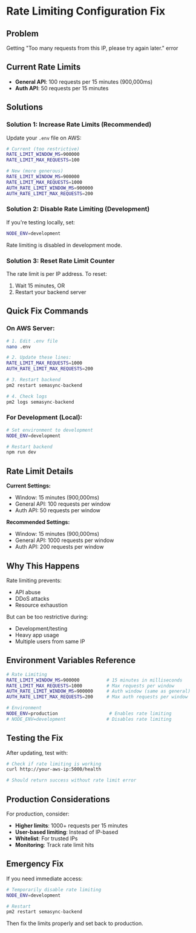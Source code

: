 # Rate Limiting Configuration Fix

## Problem
Getting "Too many requests from this IP, please try again later." error

## Current Rate Limits
- **General API**: 100 requests per 15 minutes (900,000ms)
- **Auth API**: 50 requests per 15 minutes

## Solutions

### Solution 1: Increase Rate Limits (Recommended)

Update your `.env` file on AWS:

```bash
# Current (too restrictive)
RATE_LIMIT_WINDOW_MS=900000
RATE_LIMIT_MAX_REQUESTS=100

# New (more generous)
RATE_LIMIT_WINDOW_MS=900000
RATE_LIMIT_MAX_REQUESTS=1000
AUTH_RATE_LIMIT_WINDOW_MS=900000
AUTH_RATE_LIMIT_MAX_REQUESTS=200
```

### Solution 2: Disable Rate Limiting (Development)

If you're testing locally, set:
```bash
NODE_ENV=development
```

Rate limiting is disabled in development mode.

### Solution 3: Reset Rate Limit Counter

The rate limit is per IP address. To reset:
1. Wait 15 minutes, OR
2. Restart your backend server

## Quick Fix Commands

### On AWS Server:
```bash
# 1. Edit .env file
nano .env

# 2. Update these lines:
RATE_LIMIT_MAX_REQUESTS=1000
AUTH_RATE_LIMIT_MAX_REQUESTS=200

# 3. Restart backend
pm2 restart semasync-backend

# 4. Check logs
pm2 logs semasync-backend
```

### For Development (Local):
```bash
# Set environment to development
NODE_ENV=development

# Restart backend
npm run dev
```

## Rate Limit Details

**Current Settings:**
- Window: 15 minutes (900,000ms)
- General API: 100 requests per window
- Auth API: 50 requests per window

**Recommended Settings:**
- Window: 15 minutes (900,000ms) 
- General API: 1000 requests per window
- Auth API: 200 requests per window

## Why This Happens

Rate limiting prevents:
- API abuse
- DDoS attacks
- Resource exhaustion

But can be too restrictive during:
- Development/testing
- Heavy app usage
- Multiple users from same IP

## Environment Variables Reference

```bash
# Rate Limiting
RATE_LIMIT_WINDOW_MS=900000          # 15 minutes in milliseconds
RATE_LIMIT_MAX_REQUESTS=1000         # Max requests per window
AUTH_RATE_LIMIT_WINDOW_MS=900000     # Auth window (same as general)
AUTH_RATE_LIMIT_MAX_REQUESTS=200     # Max auth requests per window

# Environment
NODE_ENV=production                   # Enables rate limiting
# NODE_ENV=development               # Disables rate limiting
```

## Testing the Fix

After updating, test with:
```bash
# Check if rate limiting is working
curl http://your-aws-ip:5000/health

# Should return success without rate limit error
```

## Production Considerations

For production, consider:
- **Higher limits**: 1000+ requests per 15 minutes
- **User-based limiting**: Instead of IP-based
- **Whitelist**: For trusted IPs
- **Monitoring**: Track rate limit hits

## Emergency Fix

If you need immediate access:
```bash
# Temporarily disable rate limiting
NODE_ENV=development

# Restart
pm2 restart semasync-backend
```

Then fix the limits properly and set back to production.

